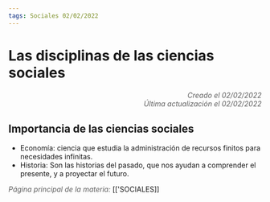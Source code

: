 ```yaml
---
tags: Sociales 02/02/2022
---
```


# Las disciplinas de las ciencias sociales
<div style="text-align: right; opacity: 0.7; font-style: italic;">Creado el 02/02/2022</div>
<div style="text-align: right; opacity: 0.7; font-style: italic;">Última actualización el 02/02/2022</div>

## Importancia de las ciencias sociales

- Economía: ciencia que estudia la administración de recursos finitos para necesidades infinitas.
- Historia: Son las historias del pasado, que nos ayudan a comprender el presente, y a proyectar el futuro.


<span style="opacity: 0.7; font-style: italic;">Página principal de la materia:</span> [['SOCIALES]]